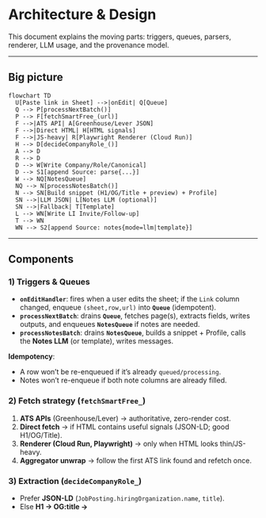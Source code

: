 # Architecture & Design

This document explains the moving parts: triggers, queues, parsers, renderer, LLM usage, and the provenance model.

---

## Big picture

```mermaid
flowchart TD
  U[Paste link in Sheet] -->|onEdit| Q[Queue]
  Q --> P[processNextBatch()]
  P --> F[fetchSmartFree_(url)]
  F -->|ATS API| A[Greenhouse/Lever JSON]
  F -->|Direct HTML| H[HTML signals]
  F -->|JS-heavy| R[Playwright Renderer (Cloud Run)]
  H --> D[decideCompanyRole_()]
  A --> D
  R --> D
  D --> W[Write Company/Role/Canonical]
  D --> S1[append Source: parse{...}]
  W --> NQ[NotesQueue]
  NQ --> N[processNotesBatch()]
  N --> SN[Build snippet (H1/OG/Title + preview) + Profile]
  SN -->|LLM JSON| L[Notes LLM (optional)]
  SN -->|Fallback| T[Template]
  L --> WN[Write LI Invite/Follow-up]
  T --> WN
  WN --> S2[append Source: notes{mode=llm|template}]
```

---

## Components

### 1) Triggers & Queues
- **`onEditHandler`**: fires when a user edits the sheet; if the `Link` column changed, enqueue `(sheet,row,url)` into **`Queue`** (idempotent).
- **`processNextBatch`**: drains **`Queue`**, fetches page(s), extracts fields, writes outputs, and enqueues **`NotesQueue`** if notes are needed.
- **`processNotesBatch`**: drains **`NotesQueue`**, builds a snippet + Profile, calls the **Notes LLM** (or template), writes messages.

**Idempotency**:  
- A row won’t be re-enqueued if it’s already `queued/processing`.  
- Notes won’t re-enqueue if both note columns are already filled.

### 2) Fetch strategy (`fetchSmartFree_`)
1. **ATS APIs** (Greenhouse/Lever) → authoritative, zero-render cost.  
2. **Direct fetch** → if HTML contains useful signals (JSON-LD; good H1/OG/Title).  
3. **Renderer (Cloud Run, Playwright)** → only when HTML looks thin/JS-heavy.  
4. **Aggregator unwrap** → follow the first ATS link found and refetch once.

### 3) Extraction (`decideCompanyRole_`)
- Prefer **JSON-LD** (`JobPosting.hiringOrganization.name`, `title`).
- Else **H1 → OG:title → <title>** (with a conservative cleaner to strip emojis/IDs/locations and remove company prefixes).
- If **company/role** are empty or look generic, and `USE_EXTRACT_LLM=1`, call the **Extraction LLM** with a small signal bundle. Any improvement is accepted and marked with `extract:{mode=llm}`.

### 4) Notes generation
- Build a **snippet** (H1/OG/Title + short body preview) + **Profile** sheet inputs.  
- Call the **Notes LLM** to return strict JSON:
  ```json
  { "invite": "...", "followup": "...", "meta": "llm" }
  ```
- If LLM is rate-limited or uncertain, use a **template fallback**.  
- Write **LI Invite** and **LI Follow-up**, and append `notes:{mode=llm|template}` to **Source**.

### 5) Provenance (Source)
- Human-readable tokens appended/updated in the **Source** column:
  - `parse:{provider=gh-api|direct|renderer[-unwrapped], signals=..., conf=0.85}`
  - `extract:{mode=llm, err=?}` if the rescue LLM was attempted
  - `notes:{mode=llm|template}` for outreach generation mode
- Non-destructive: never overwrites your manual edits to fields; only appends/updates tokens.

---

## Design choices

- **Deterministic before generative**: Prefer structured truth (APIs/JSON-LD) to avoid hallucination and keep results stable.
- **Renderer on demand**: Playwright only runs for JS-heavy pages, minimizing cost/latency.
- **LLM with tight IO**: Small, structured prompts; strict JSON outputs; **template fallback** ensures forward progress.
- **Queues + throttles**: `BATCH_SIZE`, `REQUESTS_PER_MINUTE`, `NOTES_*` keep the pipeline smooth under quotas.
- **Auditable by default**: The **Source** column acts as a paper trail for debugging and trust.

---

## Error handling & recovery

- **Network/renderer errors**: The row is marked `error` in **Status** with a short message; re-pasting or using the menu action re-queues safely.
- **LLM errors**: Logged in `NotesQueue.last_error`; notes fall back to template.
- **Conf=0**: The pipeline auto-escalates (renderer → extraction LLM if enabled).

---

## Security & privacy

- Secrets live in **Script Properties** (not in the sheet).  
- Only short **snippets** are sent to the LLM (not entire pages).  
- The renderer should validate a shared `x-renderer-key`.

---

## Extensibility

- Add more ATS patterns in `guessCompanyFromUrl_` or more signals in `decideCompanyRole_`.
- Add more note types (e.g., email subject/body) by extending the Notes LLM prompt.
- Swap LLM providers by changing `LLM_ENDPOINT` and `LLM_MODEL`.

---

## Operational knobs

- **Throughput**: `BATCH_SIZE`, `REQUESTS_PER_MINUTE`, `NOTES_BATCH_SIZE`, `NOTES_PER_MINUTE`
- **Confidence behavior**: tweak heuristics in `decideCompanyRole_`
- **Renderer budget**: keep it as an escalation to control cost
